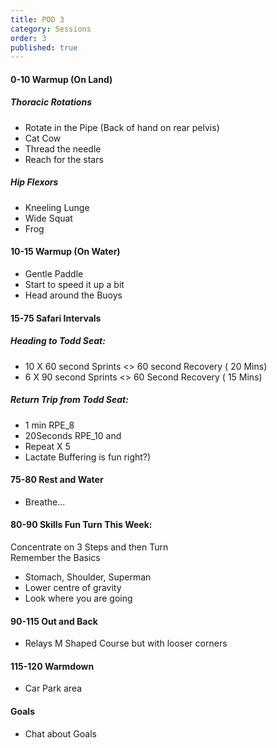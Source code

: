 ```yaml
---
title: POD 3
category: Sessions
order: 3
published: true
---
```


#### 0-10 Warmup (On Land)
##### Thoracic Rotations
- Rotate in the Pipe (Back of hand on rear pelvis)
- Cat Cow
- Thread the needle
- Reach for the stars

##### Hip Flexors
- Kneeling Lunge
- Wide Squat
- Frog

#### 10-15 Warmup (On Water)
- Gentle Paddle
- Start to speed it up a bit
- Head around the Buoys

#### 15-75 	Safari Intervals 	
##### Heading to Todd Seat:
- 10 X 60 second Sprints <> 60 second Recovery ( 20 Mins)
- 6 X 90 second Sprints <> 60 Second Recovery ( 15 Mins)

##### Return Trip from Todd Seat:
- 1 min RPE_8 
- 20Seconds RPE_10 and 
- Repeat X 5
- Lactate Buffering is fun right?)

#### 75-80 	Rest and Water 	 
- Breathe...

#### 80-90 	Skills 	Fun Turn This Week:
Concentrate on 3 Steps and then Turn  
Remember the Basics
- Stomach, Shoulder, Superman
- Lower centre of gravity
- Look where you are going

#### 90-115 	Out and Back
- Relays 	M Shaped Course but with looser corners

#### 115-120 	Warmdown 	 
- Car Park area 

#### Goals
- Chat about Goals
